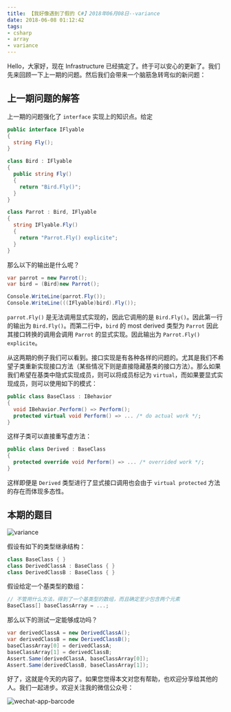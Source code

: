 ```yaml
---
title: 【我好像遇到了假的 C#】2018年06月08日--variance
date: 2018-06-08 01:12:42
tags:
- csharp
- array
- variance
---
```


Hello，大家好，现在 Infrastructure 已经搞定了。终于可以安心的更新了。我们先来回顾一下上一期的问题。然后我们会带来一个脑筋急转弯似的新问题：

<!--more-->

## 上一期问题的解答

上一期的问题强化了 `interface` 实现上的知识点。给定

```cs
public interface IFlyable
{
  string Fly();
}

class Bird : IFlyable
{
  public string Fly()
  {
    return "Bird.Fly()";
  }
}

class Parrot : Bird, IFlyable
{
  string IFlyable.Fly()
  {
    return "Parrot.Fly() explicite";
  }
}
```

那么以下的输出是什么呢？

```cs
var parrot = new Parrot();
var bird = (Bird)new Parrot();

Console.WriteLine(parrot.Fly()); 
Console.WriteLine(((IFlyable)bird).Fly());
```

`parrot.Fly()` 是无法调用显式实现的，因此它调用的是 `Bird.Fly()`。因此第一行的输出为 `Bird.Fly()`。而第二行中，`bird` 的 most derived 类型为 `Parrot` 因此其接口转换的调用会调用 `Parrot` 的显式实现。因此输出为 `Parrot.Fly() explicite`。

从这两期的例子我们可以看到。接口实现是有各种各样的问题的。尤其是我们不希望子类重新实现接口方法（某些情况下则是直接隐藏基类的接口方法）。那么如果我们希望在基类中隐式实现成员，则可以将成员标记为 `virtual`，而如果要显式实现成员，则可以使用如下的模式：

```cs
public class BaseClass : IBehavior
{
  void IBehavior.Perform() => Perform();
  protected virtual void Perform() => ... /* do actual work */;
}
```

这样子类可以直接重写虚方法：

```cs
public class Derived : BaseClass
{
  protected override void Perform() => ... /* overrided work */;
}
```

这样即便是 `Derived` 类型进行了显式接口调用也会由于 `virtual protected` 方法的存在而体现多态性。

## 本期的题目

<img src="{{root_url}}/images/blog/funny-csharp-array-variance.jpg" style="text-align:center" alt="variance"/>

假设有如下的类型继承结构：

```cs
class BaseClass { }
class DerivedClassA : BaseClass { }
class DerivedClassB : BaseClass { }
```

假设给定一个基类型的数组：

```cs
// 不管用什么方法，得到了一个基类型的数组，而且确定至少包含两个元素
BaseClass[] baseClassArray = ...; 
```

那么以下的测试一定能够成功吗？

```cs
var derivedClassA = new DerivedClassA();
var derivedClassB = new DerivedClassB();
baseClassArray[0] = derivedClassA;
baseClassArray[1] = derivedClassB;
Assert.Same(derivedClassA, baseClassArray[0]);
Assert.Same(derivedClassB, baseClassArray[1]);
```

好了，这就是今天的内容了。如果您觉得本文对您有帮助，也欢迎分享给其他的人。我们一起进步。欢迎关注我的微信公众号：

<img src="{{root_url}}/images/blog/funny_csharp_barcode.jpeg" style="text-align:center" alt="wechat-app-barcode"/>